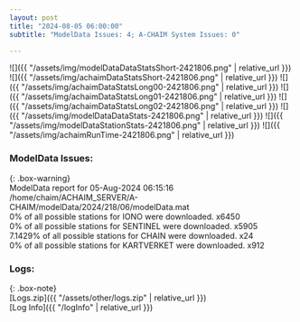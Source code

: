 ```yaml
---
layout: post
title: "2024-08-05 06:00:00"
subtitle: "ModelData Issues: 4; A-CHAIM System Issues: 0"

---
```


![]({{ "/assets/img/modelDataDataStatsShort-2421806.png" | relative_url }})
![]({{ "/assets/img/achaimDataStatsShort-2421806.png" | relative_url }})
![]({{ "/assets/img/achaimDataStatsLong00-2421806.png" | relative_url }})
![]({{ "/assets/img/achaimDataStatsLong01-2421806.png" | relative_url }})
![]({{ "/assets/img/achaimDataStatsLong02-2421806.png" | relative_url }})
![]({{ "/assets/img/modelDataDataStats-2421806.png" | relative_url }})
![]({{ "/assets/img/modelDataStationStats-2421806.png" | relative_url }})
![]({{ "/assets/img/achaimRunTime-2421806.png" | relative_url }})


### ModelData Issues:  
  
{: .box-warning}  
 ModelData report for 05-Aug-2024 06:15:16   
 /home/chaim/ACHAIM_SERVER/A-CHAIM/modelData/2024/218/06/modelData.mat   
 0% of all possible stations for IONO were downloaded. x6450   
 0% of all possible stations for SENTINEL were downloaded. x5905   
 7.1429% of all possible stations for CHAIN were downloaded. x24   
 0% of all possible stations for KARTVERKET were downloaded. x912   
  


### Logs:  
  
{: .box-note}  
[Logs.zip]({{ "/assets/other/logs.zip" | relative_url }})  
[Log Info]({{ "/logInfo" | relative_url }})  
